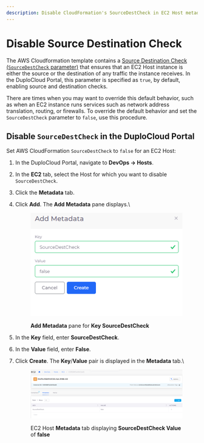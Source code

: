 ```yaml
---
description: Disable CloudFormation's SourceDestCheck in EC2 Host metadata
---
```


# Disable Source Destination Check

The AWS Cloudformation template contains a [Source Destination Check (`SourceDestCheck` parameter)](https://docs.aws.amazon.com/AWSCloudFormation/latest/UserGuide/aws-resource-ec2-networkinterface.html) that ensures that an EC2 Host instance is either the source or the destination of any traffic the instance receives. In the DuploCloud Portal, this parameter is specified as `true`, by default, enabling source and destination checks.

There are times when you may want to override this default behavior, such as when an EC2 instance runs services such as network address translation, routing, or firewalls. To override the default behavior and set the `SourceDestCheck` parameter to `false`, use this procedure.

## Disable `SourceDestCheck` in the DuploCloud Portal

Set AWS CloudFormation `SourceDestCheck` to `false` for an EC2 Host:

1. In the DuploCloud Portal, navigate to **DevOps -> Hosts**.
2. In the **EC2** tab, select the Host for which you want to disable `SourceDestCheck`.
3. Click the **Metadata** tab.
4.  Click **Add**. The **Add Metadata** pane displays.\


    <figure><img src="../../../.gitbook/assets/SDC1.png" alt=""><figcaption><p><strong>Add Metadata</strong> pane for <strong>Key SourceDestCheck</strong></p></figcaption></figure>


5. In the **Key** field, enter **SourceDestCheck**.
6. In the **Value** field, enter **False**.
7.  Click **Create**. The **Key**/**Value** pair is displayed in the **Metadata** tab.\


    <figure><img src="../../../.gitbook/assets/SDC2.png" alt=""><figcaption><p>EC2 Host <strong>Metadata</strong> tab displaying <strong>SourceDestCheck Value</strong> of <strong>false</strong></p></figcaption></figure>

